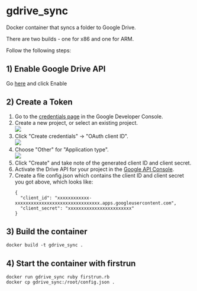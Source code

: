 # gdrive_sync

Docker container that syncs a folder to Google Drive.

There are two builds - one for x86 and one for ARM.

Follow the following steps:

## 1) Enable Google Drive API
Go [here](https://console.developers.google.com/apis/library/drive.googleapis.com/?q=drive) and click Enable

## 2) Create a Token
1. Go to the [credentials page](https://console.developers.google.com/apis/credentials) in the Google Developer Console.
1. Create a new project, or select an existing project.<br>
![](https://raw.githubusercontent.com/gimite/google-drive-ruby/master/doc/images/create_project.png)
1. Click "Create credentials" -> "OAuth client ID".<br>
![](https://raw.githubusercontent.com/gimite/google-drive-ruby/master/doc/images/oauth_client_id.png)
1. Choose "Other" for "Application type".<br>
![](https://raw.githubusercontent.com/gimite/google-drive-ruby/master/doc/images/app_type_other.png)
1. Click "Create" and take note of the generated client ID and client secret.
1. Activate the Drive API for your project in the [Google API Console](https://console.developers.google.com/apis/library).
1. Create a file config.json which contains the client ID and client secret you got above, which looks like:
   ```
   {
     "client_id": "xxxxxxxxxxxx-xxxxxxxxxxxxxxxxxxxxxxxxxxxxxxxx.apps.googleusercontent.com",
     "client_secret": "xxxxxxxxxxxxxxxxxxxxxxxx"
   }

   ```


## 3) Build the container

```
docker build -t gdrive_sync .
```

## 4) Start the container with firstrun

```
docker run gdrive_sync ruby firstrun.rb
docker cp gdrive_sync:/root/config.json .
```
